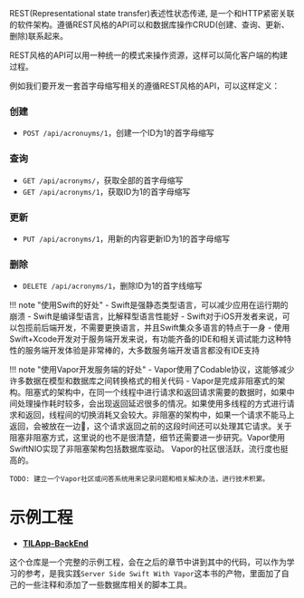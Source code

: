 REST(Representational state transfer)表述性状态传递, 是一个和HTTP紧密关联的软件架构。遵循REST风格的API可以和数据库操作CRUD(创建、查询、更新、删除)联系起来。

REST风格的API可以用一种统一的模式来操作资源，这样可以简化客户端的构建过程。

例如我们要开发一套首字母缩写相关的遵循REST风格的API，可以这样定义：

### 创建
- `POST /api/acronuyms/1`，创建一个ID为1的首字母缩写

### 查询
- `GET /api/acronyms/`，获取全部的首字母缩写
- `GET /api/acronyms/1`，获取ID为1的首字母缩写
  
### 更新
- `PUT /api/acronyms/1`，用新的内容更新ID为1的首字母缩写

### 删除
- `DELETE /api/acronyms/1`，删除ID为1的首字线缩写
  
!!! note "使用Swift的好处"
    - Swift是强静态类型语言，可以减少应用在运行期的崩溃
    - Swift是编译型语言，比解释型语言性能好
    - Swift对于iOS开发者来说，可以包揽前后端开发，不需要更换语言，并且Swift集众多语言的特点于一身
    - 使用Swift+Xcode开发对于服务端开发来说，有功能齐备的IDE和相关调试能力这种特性的服务端开发体验是非常棒的，大多数服务端开发语言都没有IDE支持
  
!!! note "使用Vapor开发服务端的好处"
    - Vapor使用了Codable协议，这能够减少许多数据在模型和数据库之间转换格式的相关代码
    - Vapor是完成非阻塞式的架构。阻塞式的架构中，在同一个线程中进行请求和返回请求需要的数据时，如果中间处理操作耗时较多，会出现返回延迟很多的情况。如果使用多线程的方式进行请求和返回，线程间的切换消耗又会较大。非阻塞的架构中，如果一个请求不能马上返回，会被放在一边，这个请求返回之前的这段时间还可以处理其它请求。关于阻塞非阻塞方式，这里说的也不是很清楚，细节还需要进一步研究。Vapor使用SwiftNIO实现了非阻塞架构包括数据库驱动。
    Vapor的社区很活跃，流行度也挺高的。

    TODO: 建立一个Vapor社区或问答系统用来记录问题和相关解决办法，进行技术积累。


# 示例工程

- **[TILApp-BackEnd](https://github.com/wangzhizhou/TILApp-BackEnd)**

这个仓库是一个完整的示例工程，会在之后的章节中讲到其中的代码，可以作为学习的参考，是我实践`Server Side Swift With Vapor`这本书的产物，里面加了自己的一些注释和添加了一些数据库相关的脚本工具。